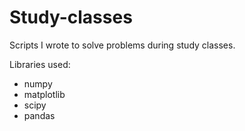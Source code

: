 # Study-classes
 Scripts I wrote to solve problems during study classes.

Libraries used:
* numpy
* matplotlib
* scipy
* pandas
